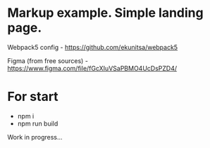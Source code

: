 # Markup example. Simple landing page.
Webpack5 config - https://github.com/ekunitsa/webpack5

Figma (from free sources) - https://www.figma.com/file/fGcXIuVSaPBMO4UcDsPZD4/

# For start
- npm i
- npm run build

Work in progress...